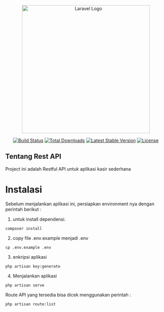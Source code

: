<p align="center"><a href="https://laravel.com" target="_blank"><img src="https://raw.githubusercontent.com/laravel/art/master/logo-lockup/5%20SVG/2%20CMYK/1%20Full%20Color/laravel-logolockup-cmyk-red.svg" width="400" alt="Laravel Logo"></a></p>

<p align="center">
<a href="https://github.com/laravel/framework/actions"><img src="https://github.com/laravel/framework/workflows/tests/badge.svg" alt="Build Status"></a>
<a href="https://packagist.org/packages/laravel/framework"><img src="https://img.shields.io/packagist/dt/laravel/framework" alt="Total Downloads"></a>
<a href="https://packagist.org/packages/laravel/framework"><img src="https://img.shields.io/packagist/v/laravel/framework" alt="Latest Stable Version"></a>
<a href="https://packagist.org/packages/laravel/framework"><img src="https://img.shields.io/packagist/l/laravel/framework" alt="License"></a>
</p>

## Tentang Rest API
Project ini adalah Restful API untuk aplikasi kasir sederhana

# Instalasi
Sebelum menjalankan aplikasi ini, persiapkan environment nya dengan perintah berikut :

1. untuk install dependensi.

<code>composer install</code>

2. copy file .env.example menjadi .env
   
<code>cp .env.example .env</code>

3. enkripsi aplikasi

<code>php artisan key:generate</code>

4. Menjalankan aplikasi

<code>php artisan serve</code>


Route API yang tersedia bisa dicek menggunakan perintah : 

<code>php artisan route:list</code>


